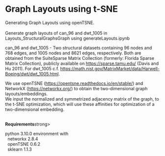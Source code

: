 # Graph Layouts using t-SNE

Generating Graph Layouts using openTSNE.<br>
<br>
Generate graph layouts of can_96 and dwt_1005 in Layouts_StructuralGraphsGraph using generateLayouts.ipynb<br>

can_96 and dwt_1005 - Two structural datasets containing 96 nodes and 768 edges, and 1005 nodes and 8621 edges, respectively. Both are obtained from the SuiteSparse Matrix Collection (formerly: Florida Sparse Matrix Collection),
publicly available on https://sparse.tamu.edu/ (Davis and Hu 2011). For dwt_1005 c.f. https://math.nist.gov/MatrixMarket/data/Harwell-Boeing/dwt/dwt_1005.html. <br>

We use openTSNE (https://opentsne.readthedocs.io/en/stable/) and NetworkX (https://networkx.org/) to obtain the two-dimensional graph layouts/embeddings.<br>
We input the normalized and symmetrized adjacency matrix of the graph, to the t-SNE optimization, which will use these affinities for optimization of a two-dimensional embedding.<br>

<br>
<strong>Requirements</strong>strong> <br>

python 3.10.0 environment with<br>
&nbsp; networkx 2.8.4 <br>
&nbsp; openTSNE 0.6.2 <br>
&nbsp; sklearn 1.1.3 <br>
